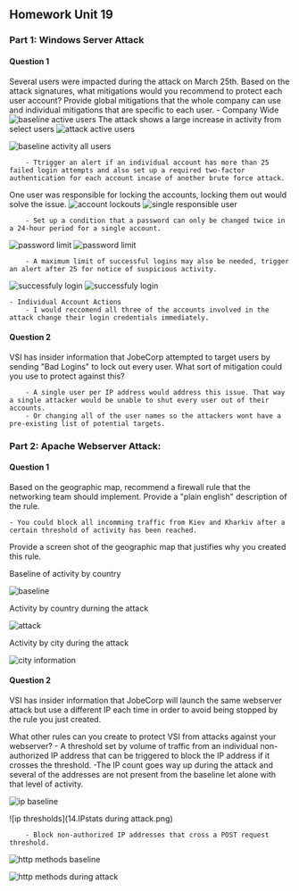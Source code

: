 ## Homework Unit 19

### Part 1: Windows Server Attack


#### Question 1

Several users were impacted during the attack on March 25th.
Based on the attack signatures, what mitigations would you recommend to protect each user account? 
Provide global mitigations that the whole company can use and individual mitigations that are specific to each user.
	- Company Wide 
![baseline active users](01.Baselineactiveusers.png)
The attack shows a large increase in activity from select users
![attack active users](02.attackactiveusers.png)       

![baseline activity all users](03.baselineuseractivity)

        - Ttrigger an alert if an individual account has more than 25 failed login attempts and also set up a required two-factor authentication for each account incase of another brute force attack.

One user was responsible for locking the accounts, locking them out would solve the issue.
![account lockouts](04.accountlockouts1.png)
![single responsible user](05.accountlockouts2.png)
       
        
        - Set up a condition that a password can only be changed twice in a 24-hour period for a single account.
![password limit](06.passwordlimit1.png)
![password limit](07.passwordlimit2.png) 
 
		- A maximum limit of successful logins may also be needed, trigger an alert after 25 for notice of suspicious activity. 
![successfuly login](login1.png)
![successfuly login](login2.png) 

    - Individual Account Actions
        - I would reccomend all three of the accounts involved in the attack change their login credentials immediately.

#### Question 2

VSI has insider information that JobeCorp attempted to target users by sending "Bad Logins" to lock out every user.
What sort of mitigation could you use to protect against this?

		- A single user per IP address would address this issue. That way a single attacker would be unable to shut every user out of their accounts. 
        - Or changing all of the user names so the attackers wont have a pre-existing list of potential targets.

### Part 2: Apache Webserver Attack:

#### Question 1

Based on the geographic map, recommend a firewall rule that the networking team should implement.
Provide a "plain english" description of the rule.

    - You could block all incomming traffic from Kiev and Kharkiv after a certain threshold of activity has been reached.


Provide a screen shot of the geographic map that justifies why you created this rule.

Baseline of activity by country

![baseline](10.baselineactivitybycountry.png)

Activity by country durning the attack

![attack](11.attackactivitybycountry.png)

Activity by city during the attack

![city information](12.attackactivitybyregion.png)


#### Question 2


VSI has insider information that JobeCorp will launch the same webserver attack but use a different IP each time in order to avoid being stopped by the rule you just created.


What other rules can you create to protect VSI from attacks against your webserver?
		- A threshold set by volume of traffic from an individual non-authorized IP address that can be triggered to block the IP address if it crosses the threshold.
            -The IP count goes way up during the attack and several of the addresses are not present from the baseline let alone with that level of activity. 

![ip baseline](13.IPbaseline)

![ip thresholds](14.IPstats during attack.png)
        
        
        - Block non-authorized IP addresses that cross a POST request threshold.

![http methods baseline](15.httpmethodsbaseline.png)

![http methods during attack](16.httpmethodsduringattack.png)




